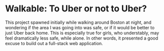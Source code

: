 # Walkable: To Uber or not to Uber? 

This project spawned initially while walking around Boston at night, and wondering if the area I was going into was safe, or if it would be better to just Uber back home. This is especially true for girls, who understably, may feel dramatically less safe, while alone. In other words, it presented a good excuse to build out a full-stack web application. 